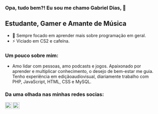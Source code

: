 ### Opa, tudo bem?! Eu sou me chamo Gabriel Dias, 👋

## Estudante, Gamer e Amante de Música
- 🌱 Sempre focado em aprender mais sobre programação em geral.
- ⚡ Viciado em CS2 e cafeína.

### Um pouco sobre mim:
- Amo lidar com pessoas, amo podcasts e jogos. Apaixonado por aprender e multiplicar conhecimento, o desejo de bem-estar me guia. Tenho experiência em ediçãoaudiovisual, diariamente trabalho com PHP, JavaScript, HTML, CSS e MySQL.

### Da uma olhada nas minhas redes socias:
[<img align="left" alt="Gabriel Dias | LinkedIn" width="22px" src="https://cdn.jsdelivr.net/npm/simple-icons@v3/icons/linkedin.svg" />](https://www.linkedin.com/in/gabrieldias102/)
[<img align="left" alt="Gabriel Dias | Instagram" width="22px" src="https://cdn.jsdelivr.net/npm/simple-icons@v3/icons/instagram.svg" />](https://www.instagram.com/gabriel.dias102/)
